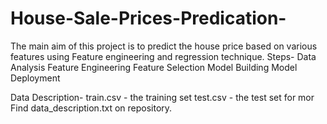 # House-Sale-Prices-Predication-
The main aim of this project is to predict the house price based on various features using Feature engineering and regression technique.
Steps-
Data Analysis
Feature Engineering
Feature Selection
Model Building
Model Deployment


Data Description-
train.csv - the training set
test.csv - the test set
for mor Find data_description.txt on repository.
